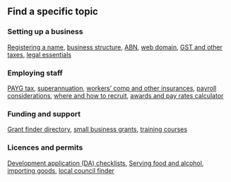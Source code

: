 ## Find a specific topic

### Setting up a business
[Registering a name](#), [business structure](#), [ABN](#), [web domain](#), [GST and other taxes](#), [legal essentials](#)

### Employing staff
[PAYG tax](#), [superannuation](#), [workers’ comp and other insurances](#), [payroll considerations](#), [where and how to recruit](#), [awards and pay rates calculator](#)

### Funding and support
[Grant finder directory](#), [small business grants](#), [training courses](#)

### Licences and permits
[Development application (DA) checklists](#), [Serving food and alcohol](#), [importing goods](#), [local council finder](#)
